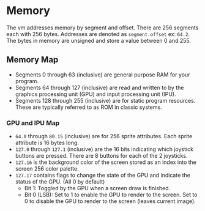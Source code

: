 # Memory
The vm addresses memory by segment and offset. There are 256 segments each with 256 bytes. Addresses are denoted as `segment.offset` ex: `64.2`. The bytes in memory are unsigned and store a value between 0 and 255.

## Memory Map
- Segments 0 through 63 (inclusive) are general purpose RAM for your program.
- Segments 64 through 127 (inclusive) are read and written to by the graphics processing unit (GPU) and input processing unit (IPU).
- Segments 128 through 255 (inclusive) are for static program resources. These are typically referred to as ROM in classic systems.

### GPU and IPU Map
- `64.0` through `80.15` (inclusive) are for 256 sprite attributes. Each sprite attribute is 16 bytes long.
- `127.0` through `127.1` (inclusive) are the 16 bits indicating which joystick buttons are pressed. There are 8 buttons for each of the 2 joysticks.
- `127.16` is the background color of the screen stored as an index into the screen 256 color palette.
- `127.17` contains flags to change the state of the GPU and indicate the status of the GPU. (All 0 by default)
    - Bit 1: Toggled by the GPU when a screen draw is finished.
    - Bit 0 (LSB): Set to 1 to enable the GPU to render to the screen. Set to 0 to disable the GPU to render to the screen (leaves current image).
